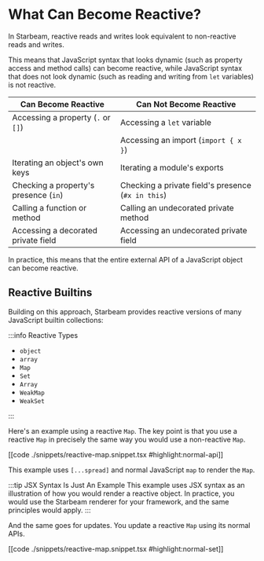 # What Can Become Reactive?

In Starbeam, reactive reads and writes look equivalent to non-reactive reads and
writes.

This means that JavaScript syntax that looks dynamic (such as property access
and method calls) can become reactive, while JavaScript syntax that does not
look dynamic (such as reading and writing from `let` variables) is not reactive.

| Can Become Reactive                   | Can Not Become Reactive                            |
| ------------------------------------- | -------------------------------------------------- |
| Accessing a property (`.` or `[]`)    | Accessing a `let` variable                         |
|                                       | Accessing an import (`import { x }`)               |
| Iterating an object's own keys        | Iterating a module's exports                       |
| Checking a property's presence (`in`) | Checking a private field's presence (`#x in this`) |
| Calling a function or method          | Calling an undecorated private method              |
| Accessing a decorated private field   | Accessing an undecorated private field             |

In practice, this means that the entire external API of a JavaScript object can
become reactive.

## Reactive Builtins

Building on this approach, Starbeam provides reactive versions of many JavaScript
builtin collections:

:::info Reactive Types

- `object`
- `array`
- `Map`
- `Set`
- `Array`
- `WeakMap`
- `WeakSet`

:::

Here's an example using a reactive `Map`. The key point is that you use a
reactive `Map` in precisely the same way you would use a non-reactive `Map`.

[[code ./snippets/reactive-map.snippet.tsx #highlight:normal-api]]

This example uses `[...spread]` and normal JavaScript `map` to render the `Map`.

:::tip JSX Syntax Is Just An Example
This example uses JSX syntax as an illustration of how you would render a
reactive object. In practice, you would use the Starbeam renderer for your
framework, and the same principles would apply.
:::

And the same goes for updates. You update a reactive `Map` using its normal
APIs.

[[code ./snippets/reactive-map.snippet.tsx #highlight:normal-set]]
